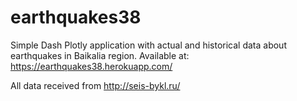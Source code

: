 # earthquakes38
Simple Dash Plotly application with actual and historical data about earthquakes in Baikalia region. 
Available at: https://earthquakes38.herokuapp.com/

All data received from http://seis-bykl.ru/
